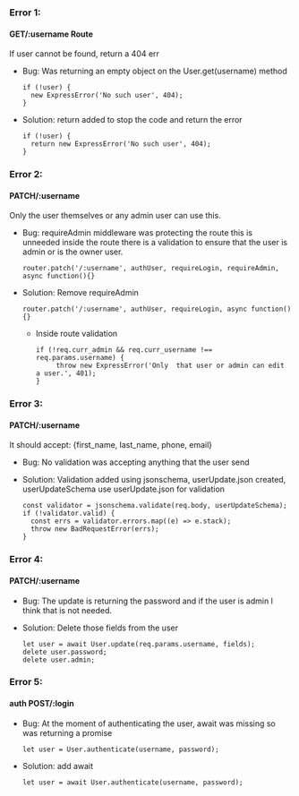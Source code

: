 ### Error 1:
	
#### GET/:username Route

 If user cannot be found, return a 404 err
	
- Bug: Was returning an empty object  on the User.get(username) method

	  if (!user) {
		new ExpressError('No such user', 404);
      }
- Solution: return added to stop the code and return the error

	  if (!user) {
		return new ExpressError('No such user', 404);
      }
	
### Error 2:
	
#### PATCH/:username

Only the user themselves or any admin user can use this.

- Bug: requireAdmin middleware  was protecting the route this is unneeded inside the route there is a validation to ensure that the user is admin or is the owner user. 

	  router.patch('/:username', authUser, requireLogin, requireAdmin, async function(){}

- Solution: Remove requireAdmin

	  router.patch('/:username', authUser, requireLogin, async function(){}
	 
	- Inside route validation

          if (!req.curr_admin && req.curr_username !== req.params.username) {
    	       throw new ExpressError('Only  that user or admin can edit a user.', 401);
   		  }

### Error 3: 

#### PATCH/:username

It should accept: {first_name, last_name, phone, email}

- Bug: No validation was accepting anything that the user send 

- Solution: Validation added using jsonschema, userUpdate.json created, userUpdateSchema use userUpdate.json for validation


	  const validator = jsonschema.validate(req.body, userUpdateSchema);
      if (!validator.valid) {
        const errs = validator.errors.map((e) => e.stack);
        throw new BadRequestError(errs);
      }

### Error 4: 

#### PATCH/:username

- Bug: The update is returning the password and if the user is admin I think that is not needed.

- Solution: Delete those fields from the user

      let user = await User.update(req.params.username, fields);
      delete user.password;
      delete user.admin;
	

### Error 5: 

#### auth POST/:login

- Bug: At the moment of authenticating the user, await was missing so was returning a promise

	  let user = User.authenticate(username, password);

- Solution: add await

	  let user = await User.authenticate(username, password);




